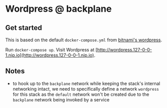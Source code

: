 # Wordpress @ backplane

## Get started

This is based on the default `docker-compose.yml` from [bitnami's wordpress](https://github.com/bitnami/bitnami-docker-wordpress). 

Run `docker-compose up`. Visit Wordpress at [http://wordpress.127-0-0-1.nip.io](http://wordpress.127-0-0-1.nip.io).

## Notes

- to hook up to the `backplane` network while keeping the stack's internal networking intact, we need to specifically define a network `wordpress` for this stack as the `default` network won't be created due to the `backplane` network being invoked by a service
